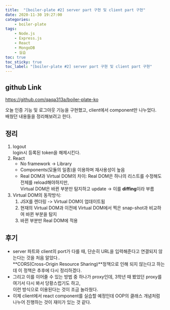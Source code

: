 ```yaml
---
title:  "[boiler-plate #2] server part 구현 및 client part 구현"
date: 2020-11-30 19:27:00
categories:
    - boiler-plate
tags:
    - Node.js
    - Express.js
    - React
    - MongoDB
    - 실습
toc: true
toc_sticky: true
toc_label: "[boiler-plate #2] server part 구현 및 client part 구현"
---
```

## github Link
<https://github.com/qaqa313a/boiler-plate-ko>

오늘 인증 기능 및 로그아웃 기능을 구현했고, client에서 component만 나누었다.<br>
배웠던 내용들을 정리해보려고 한다.

## 정리
1. logout  
   login시 등록된 token을 해제시킨다.
2. React  
   - No framework -> Library
   - Components(모듈의 일종)을 이용하며 재사용성이 높음
   - Real DOM과 Virtual DOM의 차이: Real DOM은 하나의 리스트를 수정해도 전체를 reload해야하지만,  
     Virtual DOM은 바뀐 부분만 탐지하고 update -> 이를 **diffing**이라 부름
3. Virtual DOM의 동작방식:
   1. JSX를 렌더링 -> Virtual DOM이 업데이트됨
   2. 현재의 Virtual DOM과 이전에 Virtual DOM에서 찍은 snap-shot과 비교하여 바뀐 부분을 탐지
   3. 바뀐 부분만 Real DOM에 적용

## 후기
  - server 파트와 client의 port가 다를 때, 단순히 URL을 입력해준다고 연결되지 않는다는 것을 처음 알았다..<br>
    **CORS(Cross-Origin Resource Sharing)**정책으로 인해 되지 않는다고 하는데 이 정책은 추후에 다시 정리하겠다.
  - 그리고 이를 이어줄 수 있는 방법 중 하나가 proxy인데, 3학년 때 봤었던 proxy를 여기서 다시 봐서 당황스럽기도 하고, <br>
    이런 방식으로 이용된다는 것이 조금 놀라웠다.
  - 이제 client에서 react component를 실습할 예정인데 OOP의 클래스 개념처럼 나누어 진행하는 것이 재미가 있는 것 같다.
